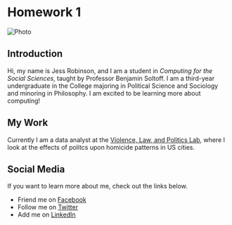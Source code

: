 
# Homework 1

![Photo](https://i.imgur.com/v8khSgY.png)

Introduction
------

Hi, my name is Jess Robinson, and I am a student in *Computing for the Social Sciences*, taught by Professor Benjamin Soltoff. I am a third-year undergraduate in the College majoring in Political Science and Sociology and minoring in Philosophy. I am excited to be learning more about computing!

My Work
------

Currently I am a data analyst at the [Violence, Law, and Politics Lab](https://vlplab.com), where I look at the effects of politcs upon homicide patterns in US cities. 

Social Media
------

If you want to learn more about me, check out the links below.

* Friend me on [Facebook](https://www.facebook.com/jessrobinson42)
* Follow me on [Twitter](https://twitter.com/rainboworders)
* Add me on [LinkedIn](https://www.linkedin.com/in/jess-robinson-470802126/)